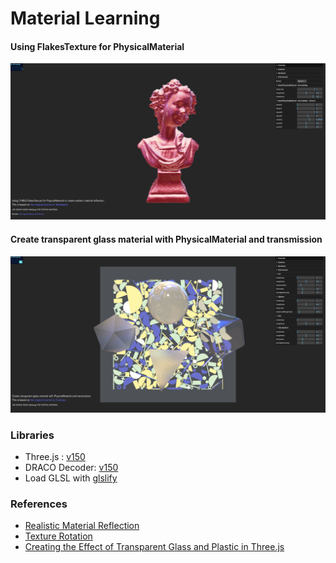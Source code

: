 # Material Learning


#### Using FlakesTexture for PhysicalMaterial
![screenshot](src/assets/flakesTexture.png)


#### Create transparent glass material with PhysicalMaterial and transmission
![screenshot](src/assets/glass-material.png)


### Libraries

- Three.js : [v150](https://unpkg.com/browse/three@0.150.1/)
- DRACO Decoder: [v150](https://unpkg.com/browse/three@0.150.1/examples/jsm/libs/draco/)
- Load GLSL with [glslify](https://github.com/glslify/glslify)


### References
- [Realistic Material Reflection](https://redstapler.co/three-js-realistic-material-reflection-tutorial/)
- [Texture Rotation](https://threejs.org/examples/?q=texture#webgl_materials_texture_rotation)
- [Creating the Effect of Transparent Glass and Plastic in Three.js](https://tympanus.net/codrops/2021/10/27/creating-the-effect-of-transparent-glass-and-plastic-in-three-js/)
